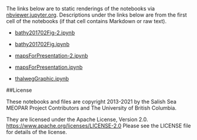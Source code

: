 The links below are to static renderings of the notebooks via
[nbviewer.jupyter.org](https://nbviewer.jupyter.org/).
Descriptions under the links below are from the first cell of the notebooks
(if that cell contains Markdown or raw text).

* [bathy201702Fig-2.ipynb](https://nbviewer.jupyter.org/github/SalishSeaCast/analysis-elise-2/blob/master/notebooks/graphics/bathy201702Fig-2.ipynb)  
    
* [bathy201702Fig.ipynb](https://nbviewer.jupyter.org/github/SalishSeaCast/analysis-elise-2/blob/master/notebooks/graphics/bathy201702Fig.ipynb)  
    
* [mapsForPresentation-2.ipynb](https://nbviewer.jupyter.org/github/SalishSeaCast/analysis-elise-2/blob/master/notebooks/graphics/mapsForPresentation-2.ipynb)  
    
* [mapsForPresentation.ipynb](https://nbviewer.jupyter.org/github/SalishSeaCast/analysis-elise-2/blob/master/notebooks/graphics/mapsForPresentation.ipynb)  
    
* [thalwegGraphic.ipynb](https://nbviewer.jupyter.org/github/SalishSeaCast/analysis-elise-2/blob/master/notebooks/graphics/thalwegGraphic.ipynb)  
    

##License

These notebooks and files are copyright 2013-2021
by the Salish Sea MEOPAR Project Contributors
and The University of British Columbia.

They are licensed under the Apache License, Version 2.0.
https://www.apache.org/licenses/LICENSE-2.0
Please see the LICENSE file for details of the license.
